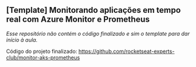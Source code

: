 ## [Template] Monitorando aplicações em tempo real com Azure Monitor e Prometheus

*Esse repositório não contém o código finalizado e sim o template para dar início à aula.*

Código do projeto finalizado: https://github.com/rocketseat-experts-club/monitor-aks-prometheus
